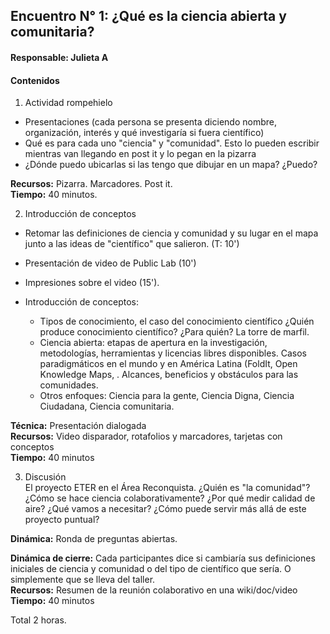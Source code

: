 ## Encuentro N° 1: ¿Qué es la ciencia abierta y comunitaria?
#### Responsable: Julieta A

#### Contenidos

1. Actividad rompehielo     
- Presentaciones (cada persona se presenta diciendo nombre, organización, interés y qué investigaría si fuera científico)
- Qué es para cada uno "ciencia" y "comunidad". Esto lo pueden escribir mientras van llegando en post it y lo pegan en la pizarra
- ¿Dónde puedo ubicarlas si las tengo que dibujar en un mapa? ¿Puedo?

**Recursos:** Pizarra. Marcadores. Post it.     
**Tiempo:** 40 minutos.

2. Introducción de conceptos    
- Retomar las definiciones de ciencia y comunidad y su lugar en el mapa junto a las ideas de "científico" que salieron. (T: 10')
- Presentación de video de Public Lab (10')    
- Impresiones sobre el video (15'). 
- Introducción de conceptos: 

  - Tipos de conocimiento, el caso del conocimiento científico ¿Quién produce conocimiento científico? ¿Para quién? La torre de marfil.
  - Ciencia abierta: etapas de apertura en la investigación, metodologías, herramientas y licencias libres disponibles. Casos paradigmáticos en el mundo y en América Latina (FoldIt, Open Knowledge Maps, . Alcances, beneficios y obstáculos para las comunidades. 
  - Otros enfoques: Ciencia para la gente, Ciencia Digna, Ciencia Ciudadana, Ciencia comunitaria. 

**Técnica:** Presentación dialogada    
**Recursos:** Video disparador, rotafolios y marcadores, tarjetas con conceptos    
**Tiempo:** 40 minutos

3. Discusión    
El proyecto ETER en el Área Reconquista. ¿Quién es "la comunidad"? ¿Cómo se hace ciencia colaborativamente? ¿Por qué medir calidad de aire? ¿Qué vamos a necesitar? ¿Cómo puede servir más allá de este proyecto puntual?

**Dinámica:** Ronda de preguntas abiertas.

**Dinámica de cierre:** Cada participantes dice si cambiaría sus definiciones iniciales de ciencia y comunidad o del tipo de científico que sería. O simplemente que se lleva del taller.    
**Recursos:** Resumen de la reunión colaborativo en una wiki/doc/video    
**Tiempo:** 40 minutos

Total 2 horas. 


